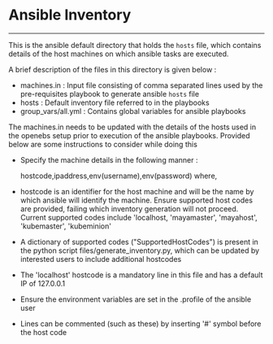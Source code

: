 # Ansible Inventory 
-------------------

This is the ansible default directory that holds the ```hosts``` file, which contains details of the host machines on which 
ansible tasks are executed.

A brief description of the files in this directory is given below : 

- machines.in : Input file consisting of comma separated lines used by the pre-requisites playbook to generate ansible ```hosts``` 
  file
- hosts : Default inventory file referred to in the playbooks
- group_vars/all.yml : Contains global variables for ansible playbooks 

The machines.in needs to be updated with the details of the hosts used in the openebs setup prior to execution of the ansible 
playbooks. Provided below are some instructions to consider while doing this

- Specify the machine details in the following manner : 

    hostcode,ipaddress,env(username),env(password) where, 

- hostcode is an identifier for the host machine and will be the name by which ansible will identify the machine. Ensure supported 
  host codes are provided, failing which inventory generation will not proceed. Current supported codes include 'localhost, 'mayamaster',
  'mayahost', 'kubemaster', 'kubeminion'
  
- A dictionary of supported codes ("SupportedHostCodes") is present in the python script files/generate_inventory.py, which can be 
  updated by interested users to include additional hostcodes
  
- The 'localhost' hostcode is a mandatory line in this file and has a default IP of 127.0.0.1

- Ensure the environment variables are set in the .profile of the ansible user

- Lines can be commented (such as these) by inserting '#' symbol before the host code

